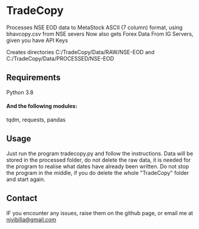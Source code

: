 # TradeCopy
Processes NSE EOD data to MetaStock ASCII (7 column) format, using bhavcopy.csv from NSE severs
Now also gets Forex Data From IG Servers, given you have API Keys

Creates directories C:/TradeCopy/Data/RAW/NSE-EOD and C:/TradeCopy/Data/PROCESSED/NSE-EOD

## Requirements
Python 3.8
#### And the following modules:
tqdm, requests, pandas

## Usage
Just run the program tradecopy.py and follow the instructions.
Data will be stored in the processed folder, do not delete the raw data, it is needed for the program to realise what dates have already been written.
Do not stop the program in the middle, if you do delete the whole "TradeCopy" folder and start again.

## Contact
IF you encounter any issues, raise them on the github page, or email me at nivibilla@gmail.com
